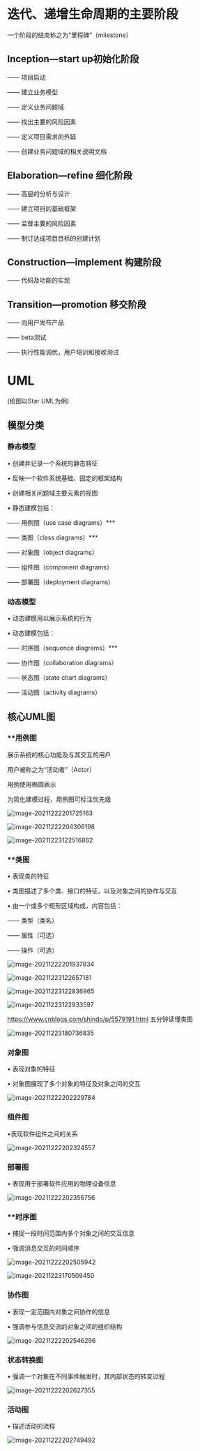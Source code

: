 # 迭代、递增生命周期的主要阶段

一个阶段的结束称之为“里程碑”（milestone）


## Inception—start up初始化阶段

—— 项目启动
 
—— 建立业务模型

—— 定义业务问题域

—— 找出主要的风险因素

—— 定义项目需求的外延

—— 创建业务问题域的相关说明文档



## Elaboration—refine 细化阶段

—— 高层的分析与设计

—— 建立项目的基础框架

—— 监督主要的风险因素

—— 制订达成项目目标的创建计划



## Construction—implement 构建阶段

—— 代码及功能的实现



## Transition—promotion 移交阶段

—— 向用户发布产品

—— beta测试

—— 执行性能调优，用户培训和接收测试

# UML

(绘图以Star UML为例)

## 模型分类

### 静态模型

• 创建并记录一个系统的静态特征

• 反映一个软件系统基础、固定的框架结构

• 创建相关问题域主要元素的视图

• 静态建模包括：

—— 用例图（use case diagrams）***

—— 类图（class diagrams）***

—— 对象图（object diagrams）

—— 组件图（component diagrams）

—— 部署图（deployment diagrams）

### 动态模型

• 动态建模用以展示系统的行为

• 动态建模包括：

—— 时序图（sequence diagrams）***

—— 协作图（collaboration diagrams）

—— 状态图（state chart diagrams）

—— 活动图（activity diagrams）

## 核心UML图

### **用例图

展示系统的核心功能及与其交互的用户

用户被称之为“活动者”（Actor）

用例使用椭圆表示

为简化建模过程，用例图可标注优先级

![image-20211222201725163](img/image-20211222201725163.png)

![image-20211222204306198](img/image-20211222204306198.png)

![image-20211223122516862](img/image-20211223122516862.png)

### **类图

• 表现类的特征

• 类图描述了多个类、接口的特征，以及对象之间的协作与交互

• 由一个或多个矩形区域构成，内容包括：

—— 类型（类名）

—— 属性（可选）

—— 操作（可选）

![image-20211222201937834](.\img\image-20211222201937834.png)

![image-20211223122657181](.\img\image-20211223122657181.png)

![image-20211223122836965](.\img\image-20211223122836965.png)

![image-20211223122933597](.\img\image-20211223122933597.png)

https://www.cnblogs.com/shindo/p/5579191.html  五分钟读懂类图

![image-20211223180736835](.\img\image-20211223180736835.png)

### 对象图

• 表现对象的特征

• 对象图展现了多个对象的特征及对象之间的交互

![image-20211222202229784](.\img\image-20211222202229784.png)

### 组件图

•表现软件组件之间的关系

![image-20211222202324557](.\img\image-20211222202324557.png)

### 部署图

• 表现用于部署软件应用的物理设备信息

![image-20211222202356756](.\img\image-20211222202356756.png)

### **时序图

• 捕捉一段时间范围内多个对象之间的交互信息

• 强调消息交互的时间顺序

![image-20211222202505942](.\img\image-20211222202505942.png)

![image-20211223170509450](.\img\image-20211223170509450.png)

### 协作图

• 表现一定范围内对象之间协作的信息

• 强调参与信息交流的对象之间的组织结构

![image-20211222202546296](.\img\image-20211222202546296.png)

### 状态转换图

• 强调一个对象在不同事件触发时，其内部状态的转变过程

![image-20211222202627355](.\img\image-20211222202627355.png)

### 活动图

• 描述活动的流程

![image-20211222202749492](.\img\image-20211222202749492.png)


